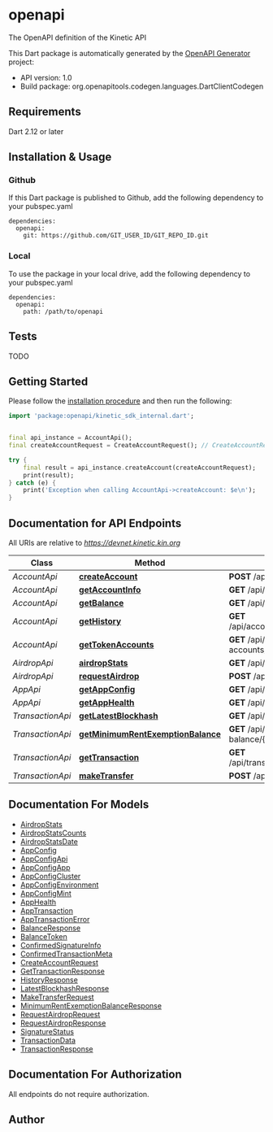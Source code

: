# openapi
The OpenAPI definition of the Kinetic API

This Dart package is automatically generated by the [OpenAPI Generator](https://openapi-generator.tech) project:

- API version: 1.0
- Build package: org.openapitools.codegen.languages.DartClientCodegen

## Requirements

Dart 2.12 or later

## Installation & Usage

### Github
If this Dart package is published to Github, add the following dependency to your pubspec.yaml
```
dependencies:
  openapi:
    git: https://github.com/GIT_USER_ID/GIT_REPO_ID.git
```

### Local
To use the package in your local drive, add the following dependency to your pubspec.yaml
```
dependencies:
  openapi:
    path: /path/to/openapi
```

## Tests

TODO

## Getting Started

Please follow the [installation procedure](#installation--usage) and then run the following:

```dart
import 'package:openapi/kinetic_sdk_internal.dart';


final api_instance = AccountApi();
final createAccountRequest = CreateAccountRequest(); // CreateAccountRequest | 

try {
    final result = api_instance.createAccount(createAccountRequest);
    print(result);
} catch (e) {
    print('Exception when calling AccountApi->createAccount: $e\n');
}

```

## Documentation for API Endpoints

All URIs are relative to *https://devnet.kinetic.kin.org*

Class | Method | HTTP request | Description
------------ | ------------- | ------------- | -------------
*AccountApi* | [**createAccount**](doc//AccountApi.md#createaccount) | **POST** /api/account/create | 
*AccountApi* | [**getAccountInfo**](doc//AccountApi.md#getaccountinfo) | **GET** /api/account/info/{environment}/{index}/{accountId} | 
*AccountApi* | [**getBalance**](doc//AccountApi.md#getbalance) | **GET** /api/account/balance/{environment}/{index}/{accountId} | 
*AccountApi* | [**getHistory**](doc//AccountApi.md#gethistory) | **GET** /api/account/history/{environment}/{index}/{accountId}/{mint} | 
*AccountApi* | [**getTokenAccounts**](doc//AccountApi.md#gettokenaccounts) | **GET** /api/account/token-accounts/{environment}/{index}/{accountId}/{mint} | 
*AirdropApi* | [**airdropStats**](doc//AirdropApi.md#airdropstats) | **GET** /api/airdrop/stats | 
*AirdropApi* | [**requestAirdrop**](doc//AirdropApi.md#requestairdrop) | **POST** /api/airdrop | 
*AppApi* | [**getAppConfig**](doc//AppApi.md#getappconfig) | **GET** /api/app/{environment}/{index}/config | 
*AppApi* | [**getAppHealth**](doc//AppApi.md#getapphealth) | **GET** /api/app/{environment}/{index}/health | 
*TransactionApi* | [**getLatestBlockhash**](doc//TransactionApi.md#getlatestblockhash) | **GET** /api/transaction/latest-blockhash/{environment}/{index} | 
*TransactionApi* | [**getMinimumRentExemptionBalance**](doc//TransactionApi.md#getminimumrentexemptionbalance) | **GET** /api/transaction/minimum-rent-exemption-balance/{environment}/{index} | 
*TransactionApi* | [**getTransaction**](doc//TransactionApi.md#gettransaction) | **GET** /api/transaction/transaction/{environment}/{index}/{signature} | 
*TransactionApi* | [**makeTransfer**](doc//TransactionApi.md#maketransfer) | **POST** /api/transaction/make-transfer | 


## Documentation For Models

 - [AirdropStats](doc//AirdropStats.md)
 - [AirdropStatsCounts](doc//AirdropStatsCounts.md)
 - [AirdropStatsDate](doc//AirdropStatsDate.md)
 - [AppConfig](doc//AppConfig.md)
 - [AppConfigApi](doc//AppConfigApi.md)
 - [AppConfigApp](doc//AppConfigApp.md)
 - [AppConfigCluster](doc//AppConfigCluster.md)
 - [AppConfigEnvironment](doc//AppConfigEnvironment.md)
 - [AppConfigMint](doc//AppConfigMint.md)
 - [AppHealth](doc//AppHealth.md)
 - [AppTransaction](doc//AppTransaction.md)
 - [AppTransactionError](doc//AppTransactionError.md)
 - [BalanceResponse](doc//BalanceResponse.md)
 - [BalanceToken](doc//BalanceToken.md)
 - [ConfirmedSignatureInfo](doc//ConfirmedSignatureInfo.md)
 - [ConfirmedTransactionMeta](doc//ConfirmedTransactionMeta.md)
 - [CreateAccountRequest](doc//CreateAccountRequest.md)
 - [GetTransactionResponse](doc//GetTransactionResponse.md)
 - [HistoryResponse](doc//HistoryResponse.md)
 - [LatestBlockhashResponse](doc//LatestBlockhashResponse.md)
 - [MakeTransferRequest](doc//MakeTransferRequest.md)
 - [MinimumRentExemptionBalanceResponse](doc//MinimumRentExemptionBalanceResponse.md)
 - [RequestAirdropRequest](doc//RequestAirdropRequest.md)
 - [RequestAirdropResponse](doc//RequestAirdropResponse.md)
 - [SignatureStatus](doc//SignatureStatus.md)
 - [TransactionData](doc//TransactionData.md)
 - [TransactionResponse](doc//TransactionResponse.md)


## Documentation For Authorization

 All endpoints do not require authorization.


## Author



